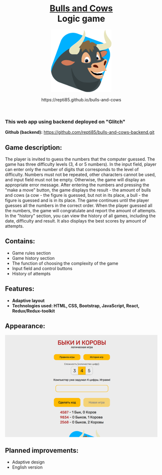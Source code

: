 <h1 align="center">
  <a href="https://repti85.github.io/bulls-and-cows">
    Bulls and Cows<br>
  </a>
  Logic game
</h1>

<p align="center">
<img src="src/Components/GameArea/img/bull.png" width="200" >
</p>

<p align="center">https://repti85.github.io/bulls-and-cows</p>
<br>
<h3>
  This web app using backend deployed on "Glitch"
</h3>

**Github (backend):**  https://github.com/repti85/bulls-and-cows-backend.git

## Game description:  
  The player is invited to guess the numbers that the computer guessed.
  The game has three difficulty levels (3, 4 or 5 numbers).
  In the input field, player can enter only the number of digits that corresponds to the level of difficulty.
  Numbers must not be repeated, other characters cannot be used, and input field must not be empty. Otherwise, the game will display an appropriate error message.
  After entering the numbers and pressing the "make a move" button, the game displays the result - the amount of bulls and cows (a cow - the figure is guessed, but not in its place, a bull - the figure is guessed and is in its place. The game continues until the player guesses all the numbers in the correct order. When the player guessed all the numbers, the game will congratulate and report the amount of attempts. In the "history" section, you can view the history of all games, including the date, difficulty and result. It also displays the best scores by amount of attempts.


## Contains:
- Game rules section
- Game history section
- The function of choosing the complexity of the game
- Input field and control buttons
- History of attempts

## Features:
- **Adaptive layout**
- **Technologies used: HTML, CSS, Bootstrap, JavaScript, React, Redux/Redux-toolkit**

## Appearance:
<a href="https://repti85.github.io/bulls-and-cows">
  <img src="img/bulls-and-cows-scr.png" width="600"> 
</a>

## Planned improvements:
- Adaptive design
- English version
